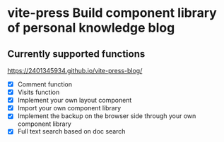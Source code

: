 # vite-press Build component library of personal knowledge blog

## Currently supported functions

<https://2401345934.github.io/vite-press-blog/>

* [x] Comment function
* [x] Visits function
* [x] Implement your own layout component
* [x] Import your own component library
* [x] Implement the backup on the browser side through your own component library
* [x] Full text search based on doc search
